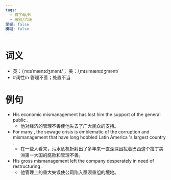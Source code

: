```yaml
---
tags:
  - 首字母/M
  - 级别/六级
掌握: false
模糊: false
---
```

# 词义
- 英：/ˌmɪsˈmænɪdʒmənt/； 美：/ˌmɪsˈmænɪdʒmənt/
- #词性/n  管理不善；处置不当
# 例句
- His economic mismanagement has lost him the support of the general public .
	- 他对经济的管理不善使他失去了广大民众的支持。
- For many , the sewage crisis is emblematic of the corruption and mismanagement that have long hobbled Latin America 's largest country .
	- 在一些人看来，污水危机折射出了多年来一直深深困扰着巴西这个拉丁美洲第一大国的腐败和管理不善。
- His gross mismanagement left the company desperately in need of restructuring .
	- 他管理上的重大失误使公司陷入亟须重组的境地。
